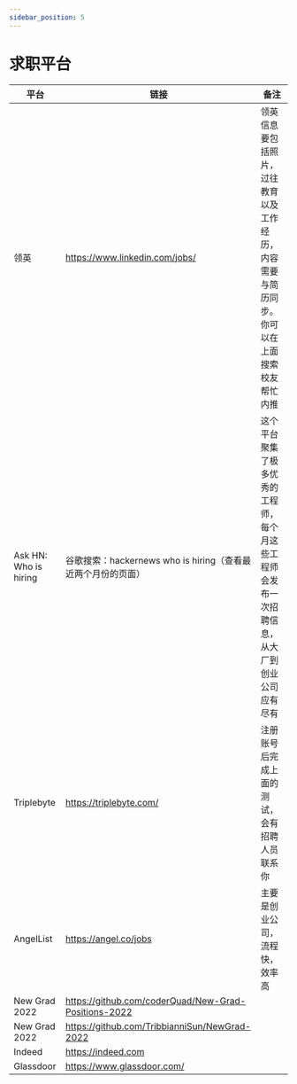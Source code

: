 ```yaml
---
sidebar_position: 5
---
```


# 求职平台

| 平台   | 链接   |  备注 |
|------- | ------ |  ---- |
| 领英   | https://www.linkedin.com/jobs/ |  领英信息要包括照片，过往教育以及工作经历，内容需要与简历同步。你可以在上面搜索校友帮忙内推 |
| Ask HN: Who is hiring | 谷歌搜索：hackernews who is hiring（查看最近两个月份的页面） | 这个平台聚集了极多优秀的工程师，每个月这些工程师会发布一次招聘信息，从大厂到创业公司应有尽有 |
| Triplebyte | https://triplebyte.com/ | 注册账号后完成上面的测试，会有招聘人员联系你 |
| AngelList | https://angel.co/jobs   | 主要是创业公司，流程快，效率高 |
| New Grad 2022 | https://github.com/coderQuad/New-Grad-Positions-2022 |  |
| New Grad 2022 | https://github.com/TribbianniSun/NewGrad-2022 |  |
| Indeed | https://indeed.com |  |
| Glassdoor | https://www.glassdoor.com/ |  |


